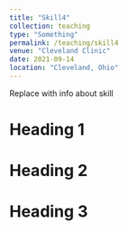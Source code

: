 ```yaml
---
title: "Skill4"
collection: teaching
type: "Something"
permalink: /teaching/skill4
venue: "Cleveland Clinic"
date: 2021-09-14
location: "Cleveland, Ohio"
---
```


Replace with info about skill

Heading 1
======

Heading 2
======

Heading 3
======
